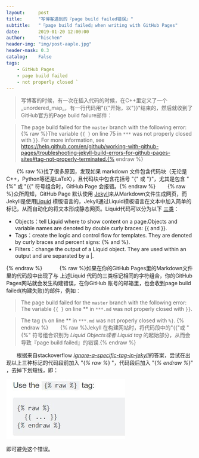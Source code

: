 ```yaml
---
layout:     post
title:      "写博客遇到的『page build failed错误』"
subtitle:   "『page build failed』when writing with GitHub Pages"
date:       2019-01-20 12:00:00
author:     "hischen"
header-img: "img/post-aaple.jpg"
header-mask: 0.3
catalog:    False
tags:
    - GitHub Pages
    - page build failed
    - not properly closed `
---
```




>写博客的时候，有一次在插入代码的时候，在C++里定义了一个_unordered_map_，有一行代码用"{{"开始，以"}}"结束的，然后就收到了GitHub官方的Page build failure邮件：


>The page build failed for the `master` branch with the following error:
>{% raw %}The variable `{{ }` on line 75 in `***` was not properly closed with `}}`. For more information, see https://help.github.com/en/github/working-with-github-pages/troubleshooting-jekyll-build-errors-for-github-pages-sites#tag-not-properly-terminated.{% endraw %}


　　{% raw %}找了很多原因，发现如果 markdown 文件包含代码块（无论是C++，Python等还是LaTeX），且代码块中包含花括号 "{" 或 "}"，尤其是包含 "{%" 或 "{{" 符号组合时，GitHub Page 会报错。{% endraw %}
　　{% raw %}众所周知，GitHub Page 默认使用 [Jekyll](https://jekyllrb.com/)来从Markdown文件生成网页，而Jekyll是使用[Liquid](https://shopify.github.io/liquid/) 模版语言的，Jekyll通过Liquid模板语言在文本中加入简单的标记，从而自动化的将文本形成静态网页。Liquid代码可以分为以下 [三类](https://shopify.github.io/liquid/basics/introduction/)：
- Objects：tell Liquid where to show content on a page.Objects and variable names are denoted by double curly braces: {{ and }}.
- Tags：create the logic and control flow for templates. They are denoted by curly braces and percent signs: {% and %}.
- Filters：change the output of a Liquid object. They are used within an output and are separated by a |.  
  

{% endraw %}
　　　{% raw %}如果在你的GitHub Pages里的Markdown文件里的代码段中出现了与 上述Liquid 代码的三类标记相同的字符组合，你的GitHub Pages网站就会发生构建错误，在你GitHub 账号的邮箱里，也会收到page build failed(构建失败)的邮件，例如：
>The page build failed for the `master` branch with the following error:
>The variable `{{ }` on line ** in `***.md` was not properly closed with `}}`.

>The tag `{%` on line ** in `***.md` was not properly closed with `%}`.
{% endraw %}
　　{% raw %}Jekyll 在构建网站时，将代码段中的"{{"或 "{%" 符号组合识别为 _Liquid Objects或者 Liquid tag_ 的起始部分，从而会导致『page build failed』的错误.{% endraw %}

　　根据来自stackoverflow [_ignore-a-specific-tag-in-jekyll_](https://stackoverflow.com/questions/16256799/ignore-a-specific-tag-in-jekyll)的答案，尝试在出现以上三种标记的代码段前加入 "{_% raw %_} "，代码段后加入 "{_% endraw %_}" ，去掉下划短线，即：


![](/img/in-post/post-page-build-failed.jpg)


即可避免这个错误。
